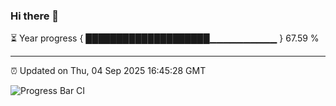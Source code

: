 ### Hi there 👋

⏳ Year progress { ████████████████████▁▁▁▁▁▁▁▁▁▁ } 67.59 %

---

⏰ Updated on Thu, 04 Sep 2025 16:45:28 GMT

![Progress Bar CI](https://github.com/IshwaranRudhara/GIT-ACTION/workflows/Progress%20Bar%20CI/badge.svg)
